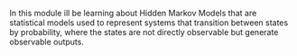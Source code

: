 In this module ill be learning about Hidden Markov Models that are statistical models used to represent systems that transition between states by probability, where the states are not directly observable but generate observable outputs.
